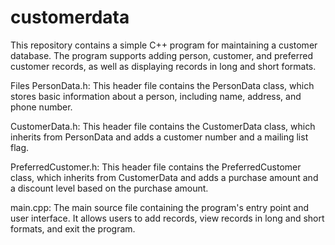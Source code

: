 # customerdata
This repository contains a simple C++ program for maintaining a customer database. The program supports adding person, customer, and preferred customer records, as well as displaying records in long and short formats.

Files
PersonData.h: This header file contains the PersonData class, which stores basic information about a person, including name, address, and phone number.


CustomerData.h: This header file contains the CustomerData class, which inherits from PersonData and adds a customer number and a mailing list flag.


PreferredCustomer.h: This header file contains the PreferredCustomer class, which inherits from CustomerData and adds a purchase amount and a discount level based on the purchase amount.


main.cpp: The main source file containing the program's entry point and user interface. It allows users to add records, view records in long and short formats, and exit the program.

